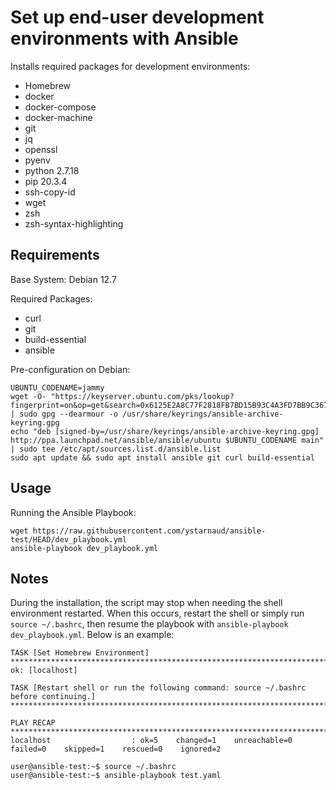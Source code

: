 # Set up end-user development environments with Ansible

Installs required packages for development environments:

* Homebrew
* docker
* docker-compose
* docker-machine
* git
* jq
* openssl
* pyenv
* python 2.7.18
* pip 20.3.4
* ssh-copy-id
* wget
* zsh
* zsh-syntax-highlighting


## Requirements

Base System: Debian 12.7

Required Packages:
* curl
* git
* build-essential
* ansible

Pre-configuration on Debian:
```
UBUNTU_CODENAME=jammy​
wget -O- "https://keyserver.ubuntu.com/pks/lookup?fingerprint=on&op=get&search=0x6125E2A8C77F2818FB7BD15B93C4A3FD7BB9C367" | sudo gpg --dearmour -o /usr/share/keyrings/ansible-archive-keyring.gpg​
echo "deb [signed-by=/usr/share/keyrings/ansible-archive-keyring.gpg] http://ppa.launchpad.net/ansible/ansible/ubuntu $UBUNTU_CODENAME main" | sudo tee /etc/apt/sources.list.d/ansible.list​
sudo apt update && sudo apt install ansible git curl build-essential​
```

## Usage

Running the Ansible Playbook:
```
wget https://raw.githubusercontent.com/ystarnaud/ansible-test/HEAD/dev_playbook.yml​
ansible-playbook dev_playbook.yml​
```

## Notes
During the installation, the script may stop when needing the shell environment restarted. When this occurs, restart the shell or simply run `source ~/.bashrc`, then resume the playbook with `ansible-playbook dev_playbook.yml`. Below is an example:

```
TASK [Set Homebrew Environment] ******************************************************************************************************************************
ok: [localhost]

TASK [Restart shell or run the following command: source ~/.bashrc before continuing.] ***********************************************************************

PLAY RECAP ***************************************************************************************************************************************************
localhost                  : ok=5    changed=1    unreachable=0    failed=0    skipped=1    rescued=0    ignored=2

user@ansible-test:~$ source ~/.bashrc
user@ansible-test:~$ ansible-playbook test.yaml
```



